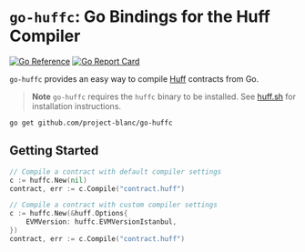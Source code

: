 # `go-huffc`: Go Bindings for the Huff Compiler

[![Go Reference](https://pkg.go.dev/badge/github.com/project-blanc/go-huffc.svg)](https://pkg.go.dev/github.com/project-blanc/go-huffc)
[![Go Report Card](https://goreportcard.com/badge/github.com/project-blanc/go-huffc)](https://goreportcard.com/report/github.com/project-blanc/go-huffc)

`go-huffc` provides an easy way to compile [Huff](https://github.com/huff-language/huff-rs) contracts from Go.

> **Note**
> `go-huffc` requires the `huffc` binary to be installed. See [huff.sh](https://huff.sh) for installation instructions.

```
go get github.com/project-blanc/go-huffc
```

## Getting Started

```go
// Compile a contract with default compiler settings
c := huffc.New(nil)
contract, err := c.Compile("contract.huff")

// Compile a contract with custom compiler settings
c := huffc.New(&huff.Options{
    EVMVersion: huffc.EVMVersionIstanbul,
})
contract, err := c.Compile("contract.huff")
```
